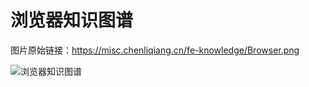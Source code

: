 # 浏览器知识图谱

图片原始链接：https://misc.chenliqiang.cn/fe-knowledge/Browser.png

![浏览器知识图谱](https://misc.chenliqiang.cn/fe-knowledge/Browser.png)

